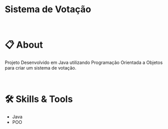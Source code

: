 # Sistema de Votação

<br>

# :clipboard: About
Projeto Desenvolvido em Java utilizando Programação Orientada a Objetos para criar um sistema de votação.


<br>

# :hammer_and_wrench: Skills & Tools

- Java
- POO

<br>
